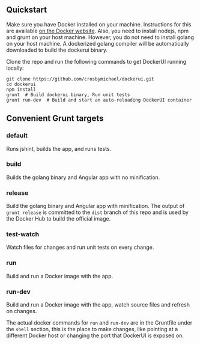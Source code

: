 ## Quickstart
Make sure you have Docker installed on your machine. Instructions for this are available [on the Docker website](https://docs.docker.com/installation/).
Also, you need to install nodejs, npm and grunt on your host machine.
However, you do not need to install golang on your host machine. A dockerized golang compiler will be automatically downloaded to build the dockerui binary.

Clone the repo and run the following commands to get DockerUI running locally:
```
git clone https://github.com/crosbymichael/dockerui.git
cd dockerui
npm install
grunt  # Build dockerui binary, Run unit tests
grunt run-dev  # Build and start an auto-reloading DockerUI container
```

## Convenient Grunt targets
### default
Runs jshint, builds the app, and runs tests.

### build
Builds the golang binary and Angular app with no minification.

### release
Build the golang binary and Angular app with minification. The output of `grunt release` is committed to the `dist` branch of this repo and is used by the Docker Hub to build the official image.

### test-watch
Watch files for changes and run unit tests on every change.

### run
Build and run a Docker image with the app.

### run-dev
Build and run a Docker image with the app, watch source files and refresh on changes.

The actual docker commands for `run` and `run-dev` are in the Gruntfile under the `shell` section, this is the place to make changes, like pointing at a different Docker host or changing the port that DockerUI is exposed on.